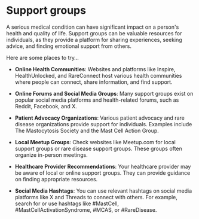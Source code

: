 # Support groups

A serious medical condition can have significant impact on a person's health and quality of life. Support groups can be valuable resources for individuals, as they provide a platform for sharing experiences, seeking advice, and finding emotional support from others.

Here are some places to try…

* **Online Health Communities**: Websites and platforms like Inspire, HealthUnlocked, and RareConnect host various health communities where people can connect, share information, and find support.

* **Online Forums and Social Media Groups**: Many support groups exist on popular social media platforms and health-related forums, such as Reddit, Facebook, and X.

* **Patient Advocacy Organizations**: Various patient advocacy and rare disease organizations provide support for individuals. Examples include The Mastocytosis Society and the Mast Cell Action Group.

* **Local Meetup Groups**: Check websites like Meetup.com for local support groups or rare disease support groups. These groups often organize in-person meetings.

* **Healthcare Provider Recommendations**: Your healthcare provider may be aware of local or online support groups. They can provide guidance on finding appropriate resources.

* **Social Media Hashtags**: You can use relevant hashtags on social media platforms like X and Threads to connect with others. For example, search for or use hashtags like #MastCell, #MastCellActivationSyndrome, #MCAS, or #RareDisease.
